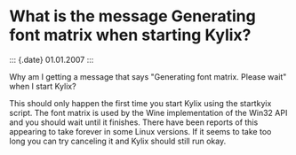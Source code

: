 What is the message Generating font matrix when starting Kylix?
===============================================================

::: {.date}
01.01.2007
:::

Why am I getting a message that says \"Generating font matrix. Please
wait\" when I start Kylix?

This should only happen the first time you start Kylix using the
startkyix script. The font matrix is used by the Wine implementation of
the Win32 API and you should wait until it finishes. There have been
reports of this appearing to take forever in some Linux versions. If it
seems to take too long you can try canceling it and Kylix should still
run okay.
